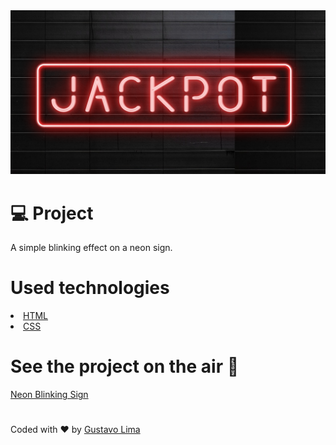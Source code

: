 <img src="https://github.com/risingus/Neon-Blinking-Sign/blob/master/readme.PNG" alt="project preview">
<h1>💻 Project </h1>
 <p>A simple blinking effect on a neon sign.</p>
 
<h1>Used technologies</h1>
<li><a href="https://www.w3schools.com/html/">HTML</a></li>
<li><a href="https://www.w3schools.com/css/">CSS</a></li>

<h1>See the project on the air 🚀</h1>
<a href="https://risingus.github.io/Neon-Blinking-Text/">Neon Blinking Sign</a>

<h1></h1>
<p>Coded with ❤ by <a href="https://www.linkedin.com/in/gustavo-lima-44b425b1/">Gustavo Lima</a></p>
